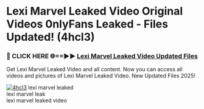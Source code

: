 # Lexi Marvel Leaked Video Original Videos 0nlyFans Leaked - Files Updated! (4hcl3)

<h3>🔴 CLICK HERE 🌐==►► <a href="https://tinyurl.com/2jnfzry5" rel="nofollow">Lexi Marvel Leaked Video Updated Files</a></h3>

Get Lexi Marvel Leaked Video and all content. Now you can access all videos and pictures of Lexi Marvel Leaked Video. New Updated Files 2025!

[![4hcl3](https://i.imgur.com/GyGTBgg.gif)](https://tinyurl.com/2jnfzry5)
lexi marvel leaked<br>
lexi marvel leak<br>
lexi marvel leaked video
